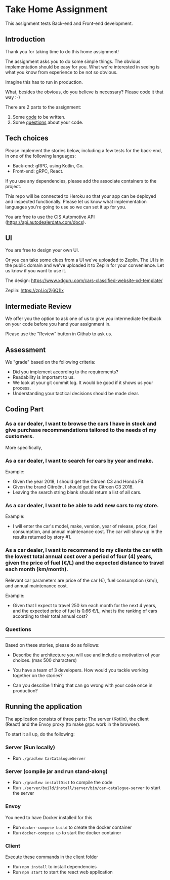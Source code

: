 # Take Home Assignment 

This assignment tests Back-end and Front-end development.

## Introduction

Thank you for taking time to do this home assignment! 

The assignment asks you to do some simple things. The obvious implementation 
should be easy for you. What we're interested in seeing is what you
know from experience to be not so obvious.

Imagine this has to run in production.

What, besides the obvious, do you believe is necessary? Please code it that way :-)

There are 2 parts to the assignment:

1) Some [code](#Coding) to be written.
2) Some [questions](#Questions) about your code.

## Tech choices

Please implement the stories below, including a few tests for the back-end, in one of the following languages: 

- Back-end: gRPC, using Kotlin, Go. 
- Front-end: gRPC, React. 

If you use any dependencies, please add the associate containers to the project.

This repo will be connected to Heroku so that your app can be deployed and inspected functionally. Please let us know what implementation languages you're going to use so we can set it up for you.

You are free to use the CIS Automotive API (https://api.autodealerdata.com/docs).

## UI

You are free to design your own UI. 

Or you can take some clues from a UI we've uploaded to Zeplin. The UI is in the public domain
and we've uploaded it to Zeplin for your convenience. Let us know if you want to use it.

The design: https://www.xdguru.com/cars-classified-website-xd-template/

Zeplin: https://zpl.io/2j6Q1lx



## Intermediate Review

We offer you the option to ask one of us to give you intermediate feedback on your code before you hand your assignment in.

Please use the "Review" button in Github to ask us.


## Assessment

We "grade" based on the following criteria:

* Did you implement according to the requirements?
* Readability is important to us.
* We look at your git commit log. It would be good if it shows us your process.
* Understanding your tactical decisions should be made clear.

## Coding Part

### As a car dealer, I want to browse the cars I have in stock and give purchase recommendations tailored to the needs of my customers.

More specifically,

### As a car dealer, I want to search for cars by year and make.

Example:

- Given the year 2018, I should get the Citroen C3 and Honda Fit.
- Given the brand Citroën, I should get the Citroen C3 2018.
- Leaving the search string blank should return a list of all cars.

### As a car dealer, I want to be able to add new cars to my store.

Example:

* I will enter the car's model, make, version, year of release, price, fuel consumption, and annual maintenance cost. The car will show up in the results returned by story #1.

### As a car dealer, I want to recommend to my clients the car with the lowest total annual cost over a period of four (4) years, given the price of fuel (€/L) and the expected distance to travel each month (km/month).

Relevant car parameters are price of the car (€), fuel consumption (km/l), and annual maintenance cost.

Example:

- Given that I expect to travel 250 km each month for the next 4 years, and the expected
price of fuel is 0.66 €/L, what is the ranking of cars according to their total annual cost?

### Questions
---

Based on these stories, please do as follows:

* Describe the architecture you will use and include a motivation of your choices. (max 500 characters)

* You have a team of 3 developers. How would you tackle working together on the stories?

* Can you describe 1 thing that can go wrong with your code once in production?


## Running the application
The application consists of three parts: The server (Kotlin), the client (React) and the Envoy proxy (to make grpc work in the browser).

To start it all up, do the following:

### Server (Run locally)
 - Run `./gradlew CarCatalogueServer`

### Server (compile jar and run stand-along)
 - Run `./gradlew installDist` to compile the code
 - Run `./server/build/install/server/bin/car-catalogue-server` to start the server

### Envoy
You need to have Docker installed for this
 - Run `docker-compose build` to create the docker container
 - Run `docker-compose up` to start the docker container

### Client
Execute these commands in the client folder
 - Run `npm install` to install dependencies
 - Run `npm start` to start the react web application